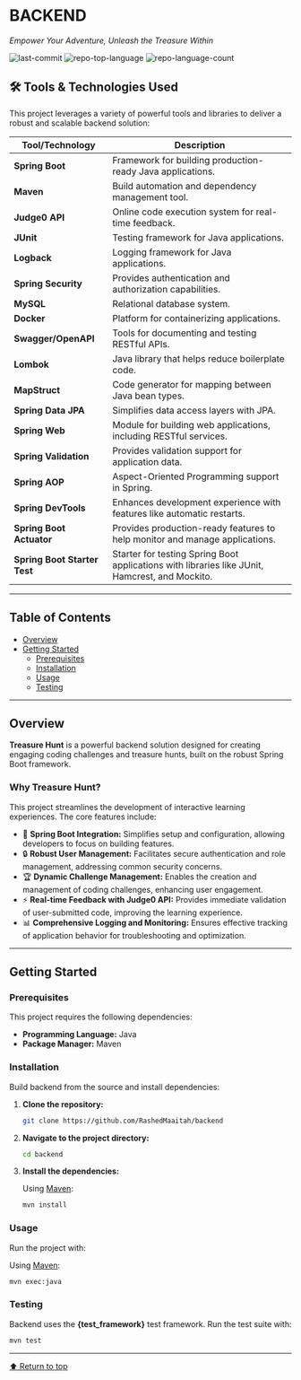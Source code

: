 # BACKEND

_Empower Your Adventure, Unleash the Treasure Within_

![last-commit](https://img.shields.io/github/last-commit/RashedMaaitah/backend?style=flat&logo=git&logoColor=white&color=0080ff)
![repo-top-language](https://img.shields.io/github/languages/top/RashedMaaitah/backend?style=flat&color=0080ff)
![repo-language-count](https://img.shields.io/github/languages/count/RashedMaaitah/backend?style=flat&color=0080ff)

## 🛠️ Tools & Technologies Used

This project leverages a variety of powerful tools and libraries to deliver a robust and scalable backend solution:

| Tool/Technology              | Description                                                                                    |
| ---------------------------- | ---------------------------------------------------------------------------------------------- |
| **Spring Boot**              | Framework for building production-ready Java applications.                                     |
| **Maven**                    | Build automation and dependency management tool.                                               |
| **Judge0 API**               | Online code execution system for real-time feedback.                                           |
| **JUnit**                    | Testing framework for Java applications.                                                       |
| **Logback**                  | Logging framework for Java applications.                                                       |
| **Spring Security**          | Provides authentication and authorization capabilities.                                        |
| **MySQL**                    | Relational database system.                                                                    |
| **Docker**                   | Platform for containerizing applications.                                                      |
| **Swagger/OpenAPI**          | Tools for documenting and testing RESTful APIs.                                                |
| **Lombok**                   | Java library that helps reduce boilerplate code.                                               |
| **MapStruct**                | Code generator for mapping between Java bean types.                                            |
| **Spring Data JPA**          | Simplifies data access layers with JPA.                                                        |
| **Spring Web**               | Module for building web applications, including RESTful services.                              |
| **Spring Validation**        | Provides validation support for application data.                                              |
| **Spring AOP**               | Aspect-Oriented Programming support in Spring.                                                 |
| **Spring DevTools**          | Enhances development experience with features like automatic restarts.                         |
| **Spring Boot Actuator**     | Provides production-ready features to help monitor and manage applications.                    |
| **Spring Boot Starter Test** | Starter for testing Spring Boot applications with libraries like JUnit, Hamcrest, and Mockito. |

---

## Table of Contents

- [Overview](#overview)
- [Getting Started](#getting-started)
  - [Prerequisites](#prerequisites)
  - [Installation](#installation)
  - [Usage](#usage)
  - [Testing](#testing)

---

## Overview

**Treasure Hunt** is a powerful backend solution designed for creating engaging coding challenges and treasure hunts, built on the robust Spring Boot framework.

### Why Treasure Hunt?

This project streamlines the development of interactive learning experiences. The core features include:

- 🎯 **Spring Boot Integration:** Simplifies setup and configuration, allowing developers to focus on building features.
- 🔒 **Robust User Management:** Facilitates secure authentication and role management, addressing common security concerns.
- 🏆 **Dynamic Challenge Management:** Enables the creation and management of coding challenges, enhancing user engagement.
- ⚡ **Real-time Feedback with Judge0 API:** Provides immediate validation of user-submitted code, improving the learning experience.
- 📊 **Comprehensive Logging and Monitoring:** Ensures effective tracking of application behavior for troubleshooting and optimization.

---

## Getting Started

### Prerequisites

This project requires the following dependencies:

- **Programming Language:** Java
- **Package Manager:** Maven

### Installation

Build backend from the source and install dependencies:

1. **Clone the repository:**

   ```sh
   git clone https://github.com/RashedMaaitah/backend
   ```

2. **Navigate to the project directory:**

   ```sh
   cd backend
   ```

3. **Install the dependencies:**

   Using [Maven](https://maven.apache.org/):

   ```sh
   mvn install
   ```

### Usage

Run the project with:

Using [Maven](https://maven.apache.org/):

```sh
mvn exec:java
```

### Testing

Backend uses the **{test_framework}** test framework. Run the test suite with:

```sh
mvn test
```

---

[⬆ Return to top](#top)
